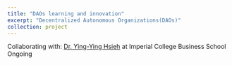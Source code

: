```yaml
---
title: "DAOs learning and innovation"
excerpt: "Decentralized Autonomous Organizations(DAOs)"
collection: project
---
```

Collaborating with: [Dr. Ying-Ying Hsieh](https://www.imperial.ac.uk/people/y.hsieh) at Imperial College Business School
Ongoing
